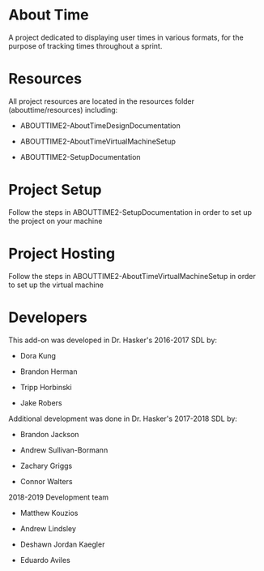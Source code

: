 # About Time

A project dedicated to displaying user times in various formats, for the purpose of tracking times throughout a sprint.

# Resources

All project resources are located in the resources folder (abouttime/resources) including:  

- ABOUTTIME2-AboutTimeDesignDocumentation  

- ABOUTTIME2-AboutTimeVirtualMachineSetup  

- ABOUTTIME2-SetupDocumentation  


# Project Setup

Follow the steps in ABOUTTIME2-SetupDocumentation in order to set up the project on your machine

# Project Hosting

Follow the steps in ABOUTTIME2-AboutTimeVirtualMachineSetup in order to set up the virtual machine

# Developers

This add-on was developed in Dr. Hasker's 2016-2017 SDL by:  

- Dora Kung  

- Brandon Herman  

- Tripp Horbinski  

- Jake Robers  


Additional development was done in Dr. Hasker's 2017-2018 SDL by:  

- Brandon Jackson  

- Andrew Sullivan-Bormann  

- Zachary Griggs  

- Connor Walters  


2018-2019 Development team  

- Matthew Kouzios  

- Andrew Lindsley  

- Deshawn Jordan Kaegler  

- Eduardo Aviles  

